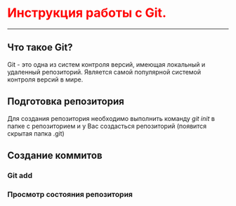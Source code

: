 # <span style="color:red">Инструкция работы с Git.</span> 

---
## Что такое Git?
Git - это одна из систем контроля версий,
имеющая локальный и удаленный репозиторий.
Является самой популярной системой контроля
версий в мире.
## Подготовка репозитория
Для создания репозитория необходимо
выполнить команду *git init* в папке с 
репозиторием и у Вас создасться репозиторий 
(появится скрытая папка .git)

## Создание коммитов
### Git add

### Просмотр состояния репозитория


